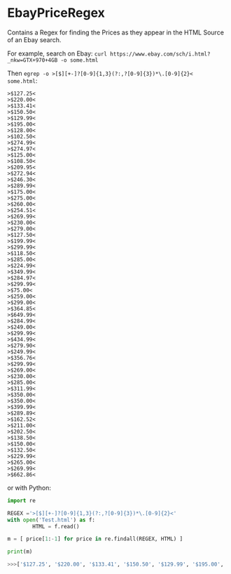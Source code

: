 # EbayPriceRegex
Contains a Regex for finding the Prices as they appear in the HTML Source of an Ebay search.

For example, search on Ebay:
`curl https://www.ebay.com/sch/i.html?_nkw=GTX+970+4GB -o some.html` 

Then `egrep -o >[$][+-]?[0-9]{1,3}(?:,?[0-9]{3})*\.[0-9]{2}<  some.html`:
```
>$127.25<
>$220.00<
>$133.41<
>$150.50<
>$129.99<
>$195.00<
>$128.00<
>$102.50<
>$274.99<
>$274.97<
>$125.00<
>$108.50<
>$209.95<
>$272.94<
>$246.30<
>$289.99<
>$175.00<
>$275.00<
>$260.00<
>$254.51<
>$269.99<
>$230.00<
>$279.00<
>$127.50<
>$199.99<
>$299.99<
>$118.50<
>$285.00<
>$224.99<
>$349.99<
>$284.97<
>$299.99<
>$75.00<
>$259.00<
>$299.00<
>$364.85<
>$649.99<
>$284.99<
>$249.00<
>$299.99<
>$434.99<
>$279.90<
>$249.99<
>$356.76<
>$299.99<
>$269.00<
>$230.00<
>$285.00<
>$311.99<
>$350.00<
>$350.00<
>$399.99<
>$289.89<
>$162.52<
>$211.00<
>$202.50<
>$138.50<
>$150.00<
>$132.50<
>$229.99<
>$265.00<
>$269.99<
>$662.86<
```

or with Python:
```python
import re

REGEX ='>[$][+-]?[0-9]{1,3}(?:,?[0-9]{3})*\.[0-9]{2}<'
with open('Test.html') as f:
        HTML = f.read()

m = [ price[1:-1] for price in re.findall(REGEX, HTML) ]

print(m)

>>>['$127.25', '$220.00', '$133.41', '$150.50', '$129.99', '$195.00', '$128.00', '$102.50', '$274.99', '$274.97', '$125.00', '$108.50', '$209.95', '$272.94', '$246.30', '$289.99', '$175.00', '$275.00', '$260.00', '$254.51', '$269.99', '$230.00', '$279.00', '$127.50', '$199.99', '$299.99', '$118.50', '$285.00', '$224.99', '$349.99', '$284.97', '$299.99', '$75.00', '$259.00', '$299.00', '$364.85', '$649.99', '$284.99', '$249.00', '$299.99', '$434.99', '$279.90', '$249.99', '$356.76', '$299.99', '$269.00', '$230.00', '$285.00', '$311.99', '$350.00', '$350.00', '$399.99', '$289.89', '$162.52', '$211.00', '$202.50', '$138.50', '$150.00', '$132.50', '$229.99', '$265.00', '$269.99', '$662.86']
```
